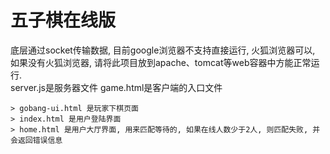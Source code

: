 # 五子棋在线版  
底层通过socket传输数据, 目前google浏览器不支持直接运行, 火狐浏览器可以, 如果没有火狐浏览器, 请将此项目放到apache、tomcat等web容器中方能正常运行.  
  server.js是服务器文件 
  game.html是客户端的入口文件  
 
    > gobang-ui.html 是玩家下棋页面
    > index.html 是用户登陆界面
    > home.html 是用户大厅界面, 用来匹配等待的, 如果在线人数少于2人, 则匹配失败, 并会返回错误信息

